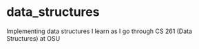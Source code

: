 # data_structures
Implementing data structures I learn as I go through CS 261 (Data Structures) at OSU
